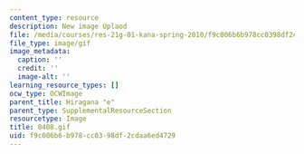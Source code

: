 ```yaml
---
content_type: resource
description: New image Uplaod
file: /media/courses/res-21g-01-kana-spring-2010/f9c006b6b978cc0398df2cdaa6ed4729_0408.gif
file_type: image/gif
image_metadata:
  caption: ''
  credit: ''
  image-alt: ''
learning_resource_types: []
ocw_type: OCWImage
parent_title: Hiragana "e"
parent_type: SupplementalResourceSection
resourcetype: Image
title: 0408.gif
uid: f9c006b6-b978-cc03-98df-2cdaa6ed4729
---
```

